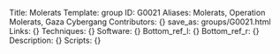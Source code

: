 Title: Molerats
Template: group 
ID: G0021
Aliases: Molerats, Operation Molerats, Gaza Cybergang
Contributors: {}
save_as: groups/G0021.html 
Links: {} 
Techniques: {} 
Software: {} 
Bottom_ref_l: {} 
Bottom_ref_r: {} 
Description: {} 
Scripts: {} 
